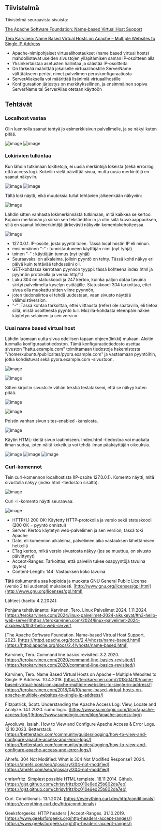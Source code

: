  
 ## Tiivistelmä

 Tiivistelmä seuraavista sivuista:
 
 [The Apache Software Foundation: Name-based Virtual Host Support](https://httpd.apache.org/docs/2.4/vhosts/name-based.html)
 
 [Tero Karvinen: Name Based Virtual Hosts on Apache – Multiple Websites to Single IP Address](https://terokarvinen.com/2018/04/10/name-based-virtual-hosts-on-apache-multiple-websites-to-single-ip-address/)
 
- Apache-nimipohjaiset virtuaalihostaukset (name based virtual hosts) mahdollistavat useiden sivustojen ylläpitämisen saman IP-osoitteen alla
- Yksinkertaistaa asetusten hallintaa ja säästää IP-osoitteita
- On tärkeää määrittää jokaiselle virtuaalihostille ServerName välttääkseen perityt nimet palvelimen peruskonfiguraatiosta
- ServerAliaksella voi määrittää lisänimiä virtuaalihostille
- Konfiguraation järjestys on merkityksellinen, ja ensimmäinen sopiva ServerName tai ServerAlias otetaan käyttöön

## Tehtävät
 
 ### Localhost vastaa

 Olin luennolla saanut tehtyä jo esimerkkisivun palvelimelle, ja se näkyi kuten pitää.
 
 ![image](https://github.com/RonjaVee/smial/assets/148786247/74755942-4100-4da7-9ec8-771772bebd0d)
 ![image](https://github.com/RonjaVee/smial/assets/148786247/73358757-35e0-418f-974d-5a1ad1ab27b7)
 
### Lokirivien tulkintaa

Kun lähdin tutkimaan lokitietoja, ei uusia merkintöjä lokeista (sekä error.log että access.log). Kokeilin vielä päivittää sivua, mutta uusia merkintöjä en saanut näkyviin.


![image](https://github.com/RonjaVee/smial/assets/148786247/ae464e72-57b9-4a4f-ae30-25696a2770a0)
![image](https://github.com/RonjaVee/smial/assets/148786247/2565e0d3-fa46-42e6-9094-3577d925950a)

Tältä loki näytti, eikä muutoksia tullut tehtävien jälkeenkään näkyviin:

![image](https://github.com/RonjaVee/smial/assets/148786247/a4a986be-1cad-4e28-a5d4-d7825a9b71a7)

Lähdin sitten vanhasta lokimerkinnästä tutkimaan, mitä kaikkea se kertoo. Kopioin merkinnän ja siirsin sen tekstieditoriin ja otin siitä kuvakaappauksen, sillä en saanut lokimerkintöjä järkevästi näkyviin
komentokehotteessa.

![image](https://github.com/RonjaVee/smial/assets/148786247/2bcea386-d422-43c7-893d-044018a704a2)


- 127.0.0.1: IP-osoite, josta pyyntö tulee. Tässä local hostin IP eli minun.
- ensimmäinen "-" : tunnistautuneen käyttäjän nimi (nyt tyhjä)
- toinen "-" : käyttäjän tunnus (nyt tyhjä)
- Seuraavaksi on aikaleima, jolloin pyyntö on tehty. Tässä kohti näkyy eri päivä kuin tehtävää tehdessäni oli.
- GET-kohdassa kerrotaan pyynnön tyyppi: tässä kohteena index.html ja pyynnön protokolla ja versio http/1.1
- Luku 304 on statuskoodi ja 247 kertoo, kuinka paljon dataa tavuina siirtyi palvelimelta kyselyn esittäjälle. Statuskoodi 304 tarkoittaa, ettei sivua olla muokattu sitten viime pyynnön, 
- joten tiedonsiirtoa ei tehdä uudestaan, vaan sivusto näyttää välimuistiversion.
- "-"	:Tässä kohtaa tarkoittaa, ettei viittausta (refer) ole saatavilla, eli  tietoa siitä, mistä osoitteesta pyyntö tuli.
Mozilla-kohdasta eteenpäin näkee käytetyn selaimen ja sen version.

### Uusi name based virtual host

Lähdin luomaan uutta sivua edellisen tapaan ohjeen(linkki) mukaan. Aloitin luomalla konfiguraatiotiedoston. Tämä konfiguraatiotiedosto asettaa sivuston "hattu.example.com" toimittamaan tiedostoja hakemistosta
"/home/xubuntu/publicsites/pyora.example.com" ja vastaamaan pyyntöihin, jotka kohdistuvat sekä pyora.example.com -sivustoon. 

![image](https://github.com/RonjaVee/smial/assets/148786247/c4157557-90d6-41de-b024-5180eaa2ef50)


![image](https://github.com/RonjaVee/smial/assets/148786247/b7ababaf-0194-4feb-b2f6-e3473a38d62d)

Sitten kirjoitin sivustolle vähän tekstiä testatakseni, että se näkyy kuten pitää.

![image](https://github.com/RonjaVee/smial/assets/148786247/032d54cb-5f9f-4620-802d-5fe7e2617b96)

![image](https://github.com/RonjaVee/smial/assets/148786247/ac8c62a6-fc6a-4f8a-9dda-3314e08e6af8)

Poistin vanhan sivun sites-enabled -kansiosta.

![image](https://github.com/RonjaVee/smial/assets/148786247/0aff4e2a-0577-45db-bc71-3f84d33d35d0)

Käytin HTML-kieltä sivun laatimiseen. Index.html -tiedostoa voi muokata ilman sudoa, joten näitä kokeiluja voi tehdä ilman pääkäyttäjän oikeuksia.

![image](https://github.com/RonjaVee/smial/assets/148786247/c36b34f7-0ad0-4c41-9859-9e8065d13639)
![image](https://github.com/RonjaVee/smial/assets/148786247/dc41c37a-dbf3-4ea2-9e93-bb06b42598db)
![image](https://github.com/RonjaVee/smial/assets/148786247/2980f10a-6257-46e9-bdcd-3f7a8db55388)

### Curl-komennot

Tein curl-komennon localhostista (IP-osoite 127.0.0.1). Komento näytti, mitä sivustolla näkyy (index.html -tiedoston sisältö).

![image](https://github.com/RonjaVee/smial/assets/148786247/d86b7b64-2171-4937-bd7b-aab17947f8ec)

Curl -I -komento näytti seuraavaa:

![image](https://github.com/RonjaVee/smial/assets/148786247/d4d8b516-b6ac-4432-b7d6-da9573ca07a8)

- HTTP/1.1 200 OK: Käytetty HTTP-protokolla ja versio sekä statuskoodi (200 OK = pyyntö onnistui)
- Server: Kertoo käytetyn web-palvelimen ja sen version, tässä toki Apache
- Date, eli komennon aikaleima, palvelimen aika vastauksen lähettämisen hetkellä
- ETag kertoo, mikä versio sivustosta näkyy (jos se muuttuu, on sivusto päivittynyt)
- Accept-Ranges:  Tarkoittaa, että palvelin tukee osapyyntöjä tavuina (bytes)
- Content-Length: 144: Vastauksen koko tavuina





Tätä dokumenttia saa kopioida ja muokata GNU General Public License (versio 2 tai uudempi) mukaisesti. [http://www.gnu.org/licenses/gpl.html](http://www.gnu.org/licenses/gpl.html)

Lähteet (haettu 4.2.2024):

Pohjana tehtävänanto: Karvinen, Tero. Linux Palvelimet 2024. 1.11.2024. [https://terokarvinen.com/2024/linux-palvelimet-2024-alkukevat/#h3-hello-web-server](https://terokarvinen.com/2024/linux-palvelimet-2024-alkukevat/#h3-hello-web-server)

[The Apache Software Foundation. Name-based Virtual Host Support. 2023. [https://httpd.apache.org/docs/2.4/vhosts/name-based.html](https://httpd.apache.org/docs/2.4/vhosts/name-based.html)

Karvinen, Tero. Command line basics revisited. 3.2.2020. [https://terokarvinen.com/2020/command-line-basics-revisited/](https://terokarvinen.com/2020/command-line-basics-revisited/)

Karvinen, Tero. Name Based Virtual Hosts on Apache – Multiple Websites to Single IP Address. 10.4.2018. [https://terokarvinen.com/2018/04/10/name-based-virtual-hosts-on-apache-multiple-websites-to-single-ip-address/](https://terokarvinen.com/2018/04/10/name-based-virtual-hosts-on-apache-multiple-websites-to-single-ip-address/)

Fitzpatrick, Scott. Understanding the Apache Access Log: View, Locate and Analyze. 14.1.2020. sumo logic. [https://www.sumologic.com/blog/apache-access-log/](https://www.sumologic.com/blog/apache-access-log/)

Ayooluwa, Isaiah. How to View and Configure Apache Access & Error Logs. 12.10.2023. Betterstack. [https://betterstack.com/community/guides/logging/how-to-view-and-configure-apache-access-and-error-logs/](https://betterstack.com/community/guides/logging/how-to-view-and-configure-apache-access-and-error-logs/)

Ahrefs. 304 Not Modified: What is 304 Not Modified Response? 2024. [https://ahrefs.com/seo/glossary/304-not-modified](https://ahrefs.com/seo/glossary/304-not-modified)


chrisvfritz. Simplest possible HTML template. 18.11.2014. Github. [https://gist.github.com/chrisvfritz/bc010e6ed25b802da7eb](https://gist.github.com/chrisvfritz/bc010e6ed25b802da7eb)

Curl. Conditionals. 13.1.2024. [https://everything.curl.dev/http/conditionals](https://everything.curl.dev/http/conditionals)

Geeksforgeeks. HTTP headers | Accept-Ranges. 31.10.2019. [https://www.geeksforgeeks.org/http-headers-accept-ranges/](https://www.geeksforgeeks.org/http-headers-accept-ranges/)




 
 
 

 

 
 
 
 
 
 
